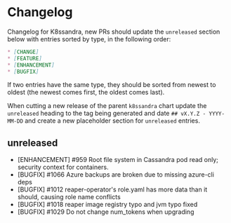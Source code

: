 # Changelog

Changelog for K8ssandra, new PRs should update the `unreleased` section below with entries sorted by type, in the 
following order:

```markdown
* [CHANGE]
* [FEATURE]
* [ENHANCEMENT]
* [BUGFIX]
```

If two entries have the same type, they should be sorted from newest to oldest (the newest comes first, the oldest comes 
last).

When cutting a new release of the parent `k8ssandra` chart update the `unreleased` heading to the tag being generated 
and date `## vX.Y.Z - YYYY-MM-DD` and create a new placeholder section for  `unreleased` entries.

## unreleased
* [ENHANCEMENT] #959 Root file system in Cassandra pod read only; security context for containers.
* [BUGFIX] #1066 Azure backups are broken due to missing azure-cli deps
* [BUGFIX] #1012 reaper-operator's role.yaml has more data than it should, causing role name conflicts
* [BUGFIX] #1018 reaper image registry typo and jvm typo fixed
* [BUGFIX] #1029 Do not change num_tokens when upgrading
